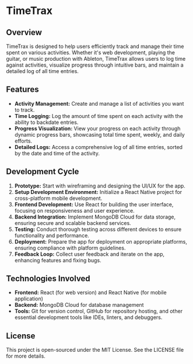 # TimeTrax

## Overview
TimeTrax is designed to help users efficiently track and manage their time spent on various activities. Whether it's web development, playing the guitar, or music production with Ableton, TimeTrax allows users to log time against activities, visualize progress through intuitive bars, and maintain a detailed log of all time entries.

## Features
- **Activity Management:** Create and manage a list of activities you want to track.
- **Time Logging:** Log the amount of time spent on each activity with the ability to backdate entries.
- **Progress Visualization:** View your progress on each activity through dynamic progress bars, showcasing total time spent, weekly, and daily efforts.
- **Detailed Logs:** Access a comprehensive log of all time entries, sorted by the date and time of the activity.

## Development Cycle
1. **Prototype:** Start with wireframing and designing the UI/UX for the app.
2. **Setup Development Environment:** Initialize a React Native project for cross-platform mobile development.
3. **Frontend Development:** Use React for building the user interface, focusing on responsiveness and user experience.
4. **Backend Integration:** Implement MongoDB Cloud for data storage, ensuring secure and scalable backend services.
5. **Testing:** Conduct thorough testing across different devices to ensure functionality and performance.
6. **Deployment:** Prepare the app for deployment on appropriate platforms, ensuring compliance with platform guidelines.
7. **Feedback Loop:** Collect user feedback and iterate on the app, enhancing features and fixing bugs.

## Technologies Involved
- **Frontend:** React (for web version) and React Native (for mobile application)
- **Backend:** MongoDB Cloud for database management
- **Tools:** Git for version control, GitHub for repository hosting, and other essential development tools like IDEs, linters, and debuggers.

## License
This project is open-sourced under the MIT License. See the LICENSE file for more details.
